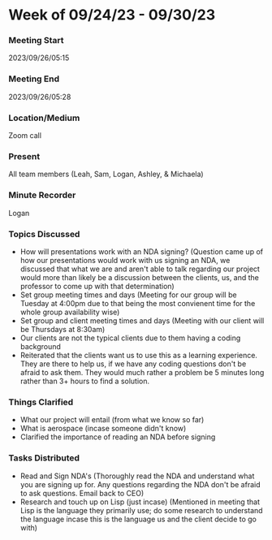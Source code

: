 # Week of 09/24/23 - 09/30/23

### Meeting Start
2023/09/26/05:15

### Meeting End
2023/09/26/05:28

### Location/Medium
Zoom call

### Present
All team members (Leah, Sam, Logan, Ashley, & Michaela)

### Minute Recorder
Logan

### Topics Discussed
- How will presentations work with an NDA signing? (Question came up of how our presentations would work with us signing an NDA, we discussed that what we are and aren't able to talk regarding our project would more than likely be a discussion between the clients, us, and the professor to come up with that determination)
- Set group meeting times and days (Meeting for our group will be Tuesday at 4:00pm due to that being the most convienent time for the whole group availability wise)
- Set group and client meeting times and days (Meeting with our client will be Thursdays at 8:30am)
- Our clients are not the typical clients due to them having a coding background
- Reiterated that the clients want us to use this as a learning experience. They are there to help us, if we have any coding questions don't be afraid to ask them. They would much rather a problem be 5 minutes long rather than 3+ hours to find a solution.

### Things Clarified
- What our project will entail (from what we know so far)
- What is aerospace (incase someone didn't know)
- Clarified the importance of reading an NDA before signing

### Tasks Distributed
- Read and Sign NDA's (Thoroughly read the NDA and understand what you are signing up for. Any questions regarding the NDA don't be afraid to ask questions. Email back to CEO)
- Research and touch up on Lisp (just incase) (Mentioned in meeting that Lisp is the language they primarily use; do some research to understand the language incase this is the language us and the client decide to go with)
